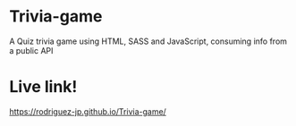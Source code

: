 # Trivia-game
A Quiz trivia game using HTML, SASS and JavaScript, consuming info from a public API

# Live link!
https://rodriguez-jp.github.io/Trivia-game/
